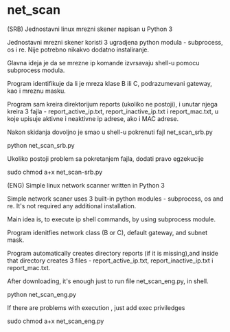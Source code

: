 # net_scan

(SRB) Jednostavni linux mrezni skener napisan u Python 3 

Jednostavni mrezni skener koristi 3 ugradjena python modula - subprocess, os i re. Nije potrebno nikakvo dodatno instaliranje.

Glavna ideja je da se mrezne ip komande izvrsavaju shell-u pomocu subprocess modula. 

Program identifikuje da li je mreza klase B ili C, podrazumevani gateway, kao i mreznu masku. 

Program sam kreira direktorijum reports (ukoliko ne postoji), i unutar njega kreira 3 fajla - report_active_ip.txt, report_inactive_ip.txt i report_mac.txt, u koje upisuje aktivne i neaktivne ip adrese, ako i MAC adrese.

Nakon skidanja dovoljno je smao u shell-u pokrenuti fajl net_scan_srb.py

python net_scan_srb.py

Ukoliko postoji problem sa pokretanjem fajla, dodati  pravo egzekucije

sudo chmod a+x net_scan-srb.py






(ENG) Simple linux network scanner written in Python 3

Simple network scaner uses 3 built-in python modules - subprocess, os and re. It's not required any additional installation.

Main idea is, to execute ip shell commands, by using subprocess module.

Program idenitfies network class (B or C), default gateway, and subnet mask.

Program automatically creates directory reports (if it is missing),and inside that directory creates 3 files - report_active_ip.txt, report_inactive_ip.txt i report_mac.txt. 

After downloading, it's enough just to run file net_scan_eng.py, in shell.

python net_scan_eng.py

If there are problems with execution , just add exec priviledges 

sudo chmod a+x net_scan_eng.py










